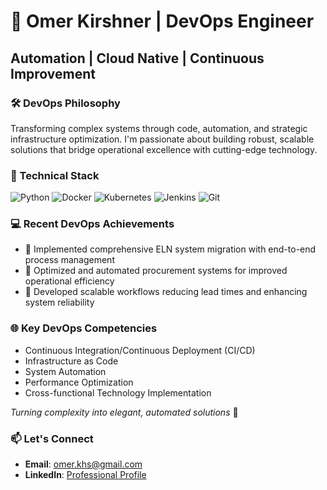 # 🚀 Omer Kirshner | DevOps Engineer

## Automation | Cloud Native | Continuous Improvement

### 🛠️ DevOps Philosophy
Transforming complex systems through code, automation, and strategic infrastructure optimization. I'm passionate about building robust, scalable solutions that bridge operational excellence with cutting-edge technology.

### 🔧 Technical Stack
![Python](https://img.shields.io/badge/-Python-black?style=flat-square&logo=python)
![Docker](https://img.shields.io/badge/-Docker-black?style=flat-square&logo=docker)
![Kubernetes](https://img.shields.io/badge/-Kubernetes-black?style=flat-square&logo=kubernetes)
![Jenkins](https://img.shields.io/badge/-Jenkins-black?style=flat-square&logo=jenkins)
![Git](https://img.shields.io/badge/-Git-black?style=flat-square&logo=git)

### 💻 Recent DevOps Achievements
- 🔹 Implemented comprehensive ELN system migration with end-to-end process management
- 🔹 Optimized and automated procurement systems for improved operational efficiency
- 🔹 Developed scalable workflows reducing lead times and enhancing system reliability

### 🌐 Key DevOps Competencies
- Continuous Integration/Continuous Deployment (CI/CD)
- Infrastructure as Code
- System Automation
- Performance Optimization
- Cross-functional Technology Implementation

*Turning complexity into elegant, automated solutions* 🤖

### 📫 Let's Connect
- **Email**: omer.khs@gmail.com
- **LinkedIn**: [Professional Profile](https://www.linkedin.com/in/omerkirshner)


<!---
OmerKH/OmerKH is a ✨ special ✨ repository because its `README.md` (this file) appears on your GitHub profile.
You can click the Preview link to take a look at your changes.
--->
